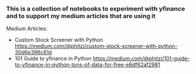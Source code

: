 
### This is a collection of notebooks to experiment with yfinance and to support my medium articles that are using it

Medium Articles:
- Custom Stock Screener with Python https://medium.com/@phitzi/custom-stock-screener-with-python-30d6e396c61d
- 101 Guide to yfinance in Python https://medium.com/@phitzi/101-guide-to-yfinance-in-python-tons-of-data-for-free-e8df62af2981
